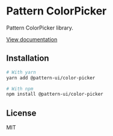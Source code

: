 # Pattern ColorPicker

Pattern ColorPicker library.

[View documentation](https://pattern.icu/)

## Installation

```sh
# With yarn
yarn add @pattern-ui/color-picker

# With npm
npm install @pattern-ui/color-picker
```

## License

MIT

